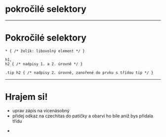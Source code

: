 <!-- .slide: data-state="c-slide-inter" -->

# pokročilé selektory

---


# Pokročilé selektory

<pre class="c-text-md fragment" contenteditable data-fragment-index="10"><code class="stretch lang-css" data-noescape><span class="fragment">* { /* žolík: libovolný element */ }</span>
<span class="fragment">
h1,
h2 { /* nadpisy 1. a 2. úrovně */ }</span>

<span class="fragment">.tip h2 { /* nadpisy 2. úrovně, zanořené do prvku s třídou tip */ }</span>
</code></pre>


---

<!-- .slide: data-state="c-slide-task" -->

# Hrajem si!

* uprav zápis na vícenásobný
* přidej odkaz na czechitas do patičky a obarvi ho bíle aniž bys přidala třídu 

>>>
*

